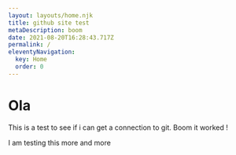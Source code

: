 ```yaml
---
layout: layouts/home.njk
title: github site test
metaDescription: boom
date: 2021-08-20T16:28:43.717Z
permalink: /
eleventyNavigation:
  key: Home
  order: 0
---
```

# Ola

This is a test to see if i can get a connection to git. Boom it worked !

I am testing this more and more